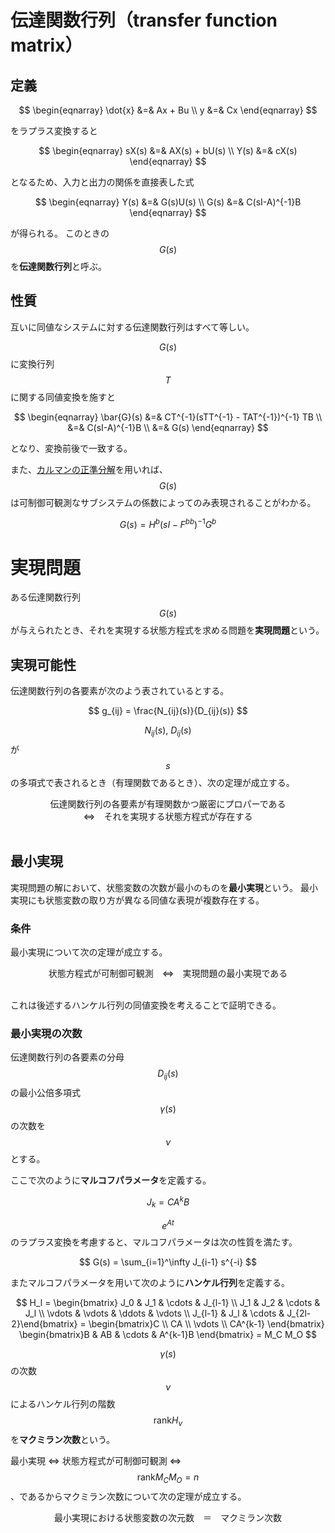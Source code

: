 # 伝達関数行列（transfer function matrix）

## 定義

$$
\begin{eqnarray}
\dot{x} &=& Ax + Bu \\
y &=& Cx
\end{eqnarray}
$$

をラプラス変換すると

$$
\begin{eqnarray}
sX(s) &=& AX(s) + bU(s) \\
Y(s) &=& cX(s)
\end{eqnarray}
$$

となるため、入力と出力の関係を直接表した式

$$
\begin{eqnarray}
Y(s) &=& G(s)U(s) \\
G(s) &=& C(sI-A)^{-1}B
\end{eqnarray}
$$

が得られる。
このときの $$G(s)$$ を**伝達関数行列**と呼ぶ。

## 性質

互いに同値なシステムに対する伝達関数行列はすべて等しい。

$$G(s)$$ に変換行列 $$T$$ に関する同値変換を施すと

$$
\begin{eqnarray}
\bar{G}(s) &=& CT^{-1}(sTT^{-1} - TAT^{-1})^{-1} TB \\
&=& C(sI-A)^{-1}B \\
&=& G(s)
\end{eqnarray}
$$

となり、変換前後で一致する。

また、[カルマンの正準分解](canonical_decomposition.md)を用いれば、$$G(s)$$ は可制御可観測なサブシステムの係数によってのみ表現されることがわかる。

$$
G(s) = H^b(sI-F^{bb})^{-1}G^b
$$

# 実現問題

ある伝達関数行列 $$G(s)$$ が与えられたとき、それを実現する状態方程式を求める問題を**実現問題**という。

## 実現可能性

伝達関数行列の各要素が次のよう表されているとする。

$$
g_{ij} = \frac{N_{ij}(s)}{D_{ij}(s)}
$$

$$N_{ij}(s), \ D_{ij}(s)$$ が $$s$$ の多項式で表されるとき（有理関数であるとき）、次の定理が成立する。

<center>
伝達関数行列の各要素が有理関数かつ厳密にプロパーである<br />⇔　それを実現する状態方程式が存在する
</center><br />

## 最小実現

実現問題の解において、状態変数の次数が最小のものを**最小実現**という。
最小実現にも状態変数の取り方が異なる同値な表現が複数存在する。

### 条件

最小実現について次の定理が成立する。

<center>
状態方程式が可制御可観測　⇔　実現問題の最小実現である
</center><br />

これは後述するハンケル行列の同値変換を考えることで証明できる。

### 最小実現の次数

伝達関数行列の各要素の分母 $$D_{ij}(s)$$ の最小公倍多項式 $$\gamma(s)$$ の次数を $$\nu$$ とする。

ここで次のように**マルコフパラメータ**を定義する。

$$
J_k = CA^kB
$$

$$e^{At}$$ のラプラス変換を考慮すると、マルコフパラメータは次の性質を満たす。

$$
G(s) = \sum_{i=1}^\infty J_{i-1} s^{-i}
$$

またマルコフパラメータを用いて次のように**ハンケル行列**を定義する。

$$
H_l = \begin{bmatrix} J_0 & J_1 & \cdots & J_{l-1} \\
J_1 & J_2 & \cdots & J_l \\
\vdots & \vdots & \ddots & \vdots \\
J_{l-1} & J_l & \cdots & J_{2l-2}\end{bmatrix} =
\begin{bmatrix}C \\ CA \\ \vdots \\ CA^{k-1} \end{bmatrix}
\begin{bmatrix}B & AB & \cdots & A^{k-1}B \end{bmatrix} = M_C M_O
$$

$$\gamma(s)$$ の次数 $$\nu$$ によるハンケル行列の階数 $$\mathrm{rank} H_\nu$$ を**マクミラン次数**という。


最小実現 ⇔ 状態方程式が可制御可観測 ⇔ $$\mathrm{rank} M_CM_O = n$$ 、であるからマクミラン次数について次の定理が成立する。

<center>
最小実現における状態変数の次元数　＝　マクミラン次数
</center><br />
